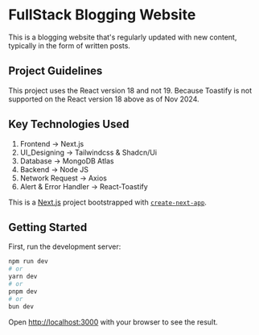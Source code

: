 # FullStack Blogging Website
This is a blogging website that's regularly updated with new content, typically in the form of written posts.
## Project Guidelines
This project uses the React version 18 and not 19. Because Toastify is not supported on the React version 18 above as of Nov 2024.
## Key Technologies Used 
1. Frontend -> Next.js
2. UI_Designing -> Tailwindcss & Shadcn/Ui
3. Database -> MongoDB Atlas
4. Backend -> Node JS
5. Network Request -> Axios
6. Alert & Error Handler -> React-Toastify


This is a [Next.js](https://nextjs.org) project bootstrapped with [`create-next-app`](https://github.com/vercel/next.js/tree/canary/packages/create-next-app).

## Getting Started

First, run the development server:

```bash
npm run dev
# or
yarn dev
# or
pnpm dev
# or
bun dev
```

Open [http://localhost:3000](http://localhost:3000) with your browser to see the result.
